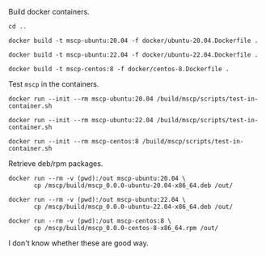 
Build docker containers.

```console
cd ..

docker build -t mscp-ubuntu:20.04 -f docker/ubuntu-20.04.Dockerfile .

docker build -t mscp-ubuntu:22.04 -f docker/ubuntu-22.04.Dockerfile .

docker build -t mscp-centos:8 -f docker/centos-8.Dockerfile .
```

Test `mscp` in the containers.

```console
docker run --init --rm mscp-ubuntu:20.04 /build/mscp/scripts/test-in-container.sh

docker run --init --rm mscp-ubuntu:22.04 /build/mscp/scripts/test-in-container.sh

docker run --init --rm mscp-centos:8 /build/mscp/scripts/test-in-container.sh
```

Retrieve deb/rpm packages.

```console
docker run --rm -v (pwd):/out mscp-ubuntu:20.04 \
       cp /mscp/build/mscp_0.0.0-ubuntu-20.04-x86_64.deb /out/

docker run --rm -v (pwd):/out mscp-ubuntu:22.04 \
       cp /mscp/build/mscp_0.0.0-ubuntu-22.04-x86_64.deb /out/

docker run --rm -v (pwd):/out mscp-centos:8 \
       cp /mscp/build/mscp_0.0.0-centos-8-x86_64.rpm /out/
```

I don't know whether these are good way.